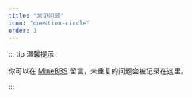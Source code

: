 ```yaml
---
title: "常见问题"
icon: "question-circle"
order: 1
---
```


::: tip 温馨提示

你可以在 [MineBBS](https://www.minebbs.com/resources/reflection-taichi.7312/) 留言，未重复的问题会被记录在这里。

:::

<Catalog />